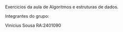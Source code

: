 Exercicios da aula de Algoritmos e estruturas de dados.

Integrantes do grupo:

Vinicius Sousa RA:2401090
